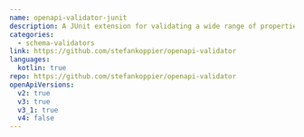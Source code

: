 ```yaml
---
name: openapi-validator-junit
description: A JUnit extension for validating a wide range of properties of a specification.
categories:
  - schema-validators
link: https://github.com/stefankoppier/openapi-validator
languages:
  kotlin: true
repo: https://github.com/stefankoppier/openapi-validator
openApiVersions:
  v2: true
  v3: true
  v3_1: true
  v4: false
---
```

